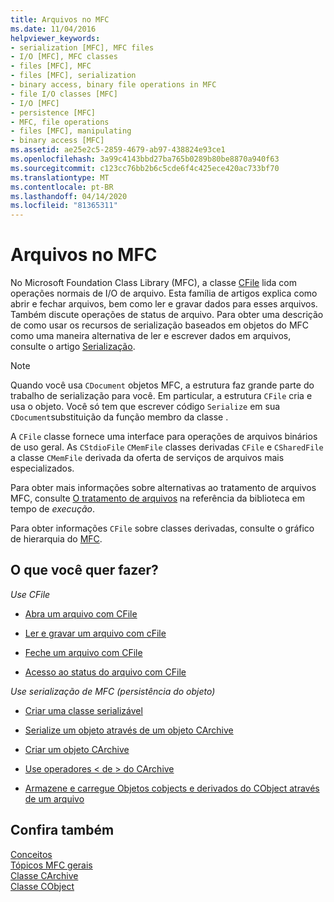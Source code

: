```yaml
---
title: Arquivos no MFC
ms.date: 11/04/2016
helpviewer_keywords:
- serialization [MFC], MFC files
- I/O [MFC], MFC classes
- files [MFC], MFC
- files [MFC], serialization
- binary access, binary file operations in MFC
- file I/O classes [MFC]
- I/O [MFC]
- persistence [MFC]
- MFC, file operations
- files [MFC], manipulating
- binary access [MFC]
ms.assetid: ae25e2c5-2859-4679-ab97-438824e93ce1
ms.openlocfilehash: 3a99c4143bbd27ba765b0289b80be8870a940f63
ms.sourcegitcommit: c123cc76bb2b6c5cde6f4c425ece420ac733bf70
ms.translationtype: MT
ms.contentlocale: pt-BR
ms.lasthandoff: 04/14/2020
ms.locfileid: "81365311"
---
```

# <a name="files-in-mfc"></a>Arquivos no MFC

No Microsoft Foundation Class Library (MFC), a classe [CFile](../mfc/reference/cfile-class.md) lida com operações normais de I/O de arquivo. Esta família de artigos explica como abrir e fechar arquivos, bem como ler e gravar dados para esses arquivos. Também discute operações de status de arquivo. Para obter uma descrição de como usar os recursos de serialização baseados em objetos do MFC como uma maneira alternativa de ler e escrever dados em arquivos, consulte o artigo [Serialização](../mfc/serialization-in-mfc.md).

> [!NOTE]
> Quando você usa `CDocument` objetos MFC, a estrutura faz grande parte do trabalho de serialização para você. Em particular, a estrutura `CFile` cria e usa o objeto. Você só tem que escrever código `Serialize` em sua `CDocument`substituição da função membro da classe .

A `CFile` classe fornece uma interface para operações de arquivos binários de uso geral. As `CStdioFile` `CMemFile` classes derivadas `CFile` e `CSharedFile` a classe `CMemFile` derivada da oferta de serviços de arquivos mais especializados.

Para obter mais informações sobre alternativas ao tratamento de arquivos MFC, consulte [O tratamento de arquivos](../c-runtime-library/file-handling.md) na referência da biblioteca em tempo de *execução*.

Para obter informações `CFile` sobre classes derivadas, consulte o gráfico de hierarquia do [MFC](../mfc/hierarchy-chart.md).

## <a name="what-do-you-want-to-do"></a>O que você quer fazer?

*Use CFile*

- [Abra um arquivo com CFile](../mfc/opening-files.md)

- [Ler e gravar um arquivo com cFile](../mfc/reading-and-writing-files.md)

- [Feche um arquivo com CFile](../mfc/closing-files.md)

- [Acesso ao status do arquivo com CFile](../mfc/accessing-file-status.md)

*Use serialização de MFC (persistência do objeto)*

- [Criar uma classe serializável](../mfc/serialization-making-a-serializable-class.md)

- [Serialize um objeto através de um objeto CArchive](../mfc/serialization-serializing-an-object.md)

- [Criar um objeto CArchive](../mfc/two-ways-to-create-a-carchive-object.md)

- [Use operadores \< de <e >> do CArchive](../mfc/using-the-carchive-output-and-input-operators.md)

- [Armazene e carregue Objetos cobjects e derivados do CObject através de um arquivo](../mfc/storing-and-loading-cobjects-via-an-archive.md)

## <a name="see-also"></a>Confira também

[Conceitos](../mfc/mfc-concepts.md)<br/>
[Tópicos MFC gerais](../mfc/general-mfc-topics.md)<br/>
[Classe CArchive](../mfc/reference/carchive-class.md)<br/>
[Classe CObject](../mfc/reference/cobject-class.md)
